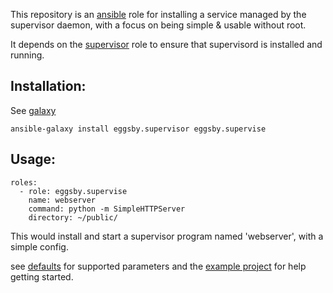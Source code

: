 This repository is an [ansible](http://ansibleworks.com) role for installing a service managed by the supervisor daemon, with a focus on being simple & usable without root.

It depends on the [supervisor](https://github.com/eggsby/ansible-supervisor) role to ensure that supervisord is installed and running.

## Installation:
See [galaxy](https://galaxy.ansibleworks.com)

    ansible-galaxy install eggsby.supervisor eggsby.supervise

## Usage:

    roles:
      - role: eggsby.supervise
        name: webserver
        command: python -m SimpleHTTPServer
        directory: ~/public/

This would install and start a supervisor program named 'webserver', with a simple config.

see [defaults](https://github.com/eggsby/ansible-supervisor/blob/master/defaults/main.yaml) for supported parameters and the [example project](https://github.com/eggsby/ansible-supervisor-example) for help getting started.
